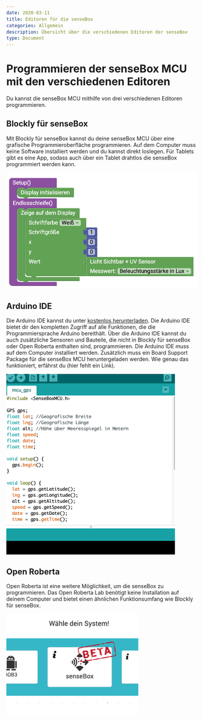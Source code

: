 ```yaml
---
date: 2020-03-11
title: Editoren für die senseBox
categories: Allgemein
description: Übersicht über die verschiedenen Editoren der senseBox
type: Document
---
```


Programmieren der senseBox MCU mit den verschiedenen Editoren
============

Du kannst die senseBox MCU mithilfe von drei verschiedenen Editoren programmieren. 

## Blockly für senseBox

Mit Blockly für senseBox kannst du deine senseBox MCU über eine grafische Programmieroberfläche programmieren. Auf dem Computer muss keine Software installiert werden und du kannst direkt loslegen. Für Tablets gibt es eine App, sodass auch über ein Tablet drahtlos die senseBox programmiert werden kann.

![Blockly](/images/2020-03-11-sensebox-editoren/blockly.png)


## Arduino IDE

Die Arduino IDE kannst du unter <a href="https://arduino.cc/downloads">kostenlos herunterladen</a>. Die Arduino IDE bietet dir den kompletten Zugriff auf alle Funktionen, die die Programmiersprache Arduino bereithält. Über die Arduino IDE kannst du auch zusätzliche Sensoren und Bauteile, die nicht in Blockly für senseBox oder Open Roberta enthalten sind, programmieren. Die Arduino IDE muss auf dem Computer installiert werden. Zusätzlich muss ein Board Support Package für die senseBox MCU heruntergeladen werden. Wie genau das funktioniert, erfährst du (hier fehlt ein Link).

![Arduino-IDE](/images/2020-03-11-sensebox-editoren/arduino.png)


## Open Roberta

Open Roberta ist eine weitere Möglichkeit, um die senseBox zu programmieren. Das Open Roberta Lab benötigt keine Installation auf deinem Computer und bietet einen ähnlichen Funktionsumfang wie Blockly für senseBox.

![NEPO](/images/2020-03-11-sensebox-editoren/nepo.png)


